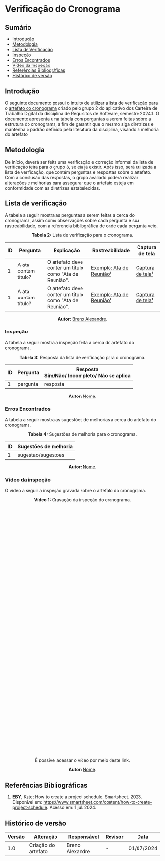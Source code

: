 # Verificação do Cronograma


## Sumário
* [Introdução](#Introdução)
* [Metodologia](#Metodologia)
* [Lista de Verificação](#Lista-de-Verificação)
* [Inspeção](#Inspeção)
* [Erros Encontrados](#Erros-Encontrados)
* [Vídeo da Inspeção](#Vídeo-da-Inspeção)
* [Referências Bibliográficas](#Referências-Bibliográficas)
* [Histórico de versão](#Histórico-de-versão)


## Introdução

O seguinte documento possui o intuito de utilizar a lista de verificação para o [artefato do cronograma](https://requisitos-de-software.github.io/2024.1-CarteiradeTrabalhoDigital/#/planejamento/Cronograma) criado pelo grupo 2 do aplicativo dos Carteira de Trabalho Digital da disciplina de Requisitos de Software, semestre 2024.1. O documento apresenta uma tabela com perguntas a serem feitas sobre a estrutura do cronograma, a fim de garantir que o mesmo siga diretrizes e mantenha o padrão definido pela literatura da disciplina, visando a melhoria do artefato.


## Metodologia

De início, deverá ser feita uma verificação e correção informal da lista de verificação feita para o grupo 3, se ela já existir. Após isso, será utilizada a lista de verificação, que contém perguntas e respostas sobre o artefato. Com a conclusão das respostas, o grupo avaliado poderá realizar alterações e melhorias para assegurar que o artefato esteja em conformidade com as diretrizes estabelecidas.


## Lista de verificação

A tabela a seguir mostra as perguntas a serem feitas a cerca do cronograma, assim como observações sobre cada pergunta e sua rastreabilidade, com a referencia bibliográfica de onde cada pergunta veio.

<center>

<b>Tabela 2:</b> Lista de verificação para o cronograma.

| ID  | Pergunta                         | Explicação                                                                                                                                                                                                                                                       | Rastreabilidade                                         | Captura de tela                                                                                                                                                     |
| --- | -------------------------------- | ---------------------------------------------------------------------------------------------------------------------------------------------------------------------------------------------------------------------------------------------------------------- | ------------------------------------------------------- | ------------------------------------------------------------------------------------------------------------------------------------------------------------------- |
| 1   | A ata contém título?                    | O artefato deve conter um título como "Ata de Reunião".                                                                                                                                                                                                   | [Exemplo: Ata de Reunião¹](#Referências-Bibliográficas) | [Captura de tela¹](https://github.com/Requisitos-de-Software/2024.1-CarteiradeTrabalhoDigital/blob/main/docs/assets/imagensVerificacao/atas/printVerificaAta1.jpeg) |
| 1   | A ata contém título?                    | O artefato deve conter um título como "Ata de Reunião".                                                                                                                                                                                                   | [Exemplo: Ata de Reunião¹](#Referências-Bibliográficas) | [Captura de tela¹](https://github.com/Requisitos-de-Software/2024.1-CarteiradeTrabalhoDigital/blob/main/docs/assets/imagensVerificacao/atas/printVerificaAta1.jpeg) |

<b>Autor:</b> <a href="https://github.com/brenoalexandre0">Breno Alexandre</a>.

</center>


### Inspeção

A tabela a seguir mostra a inspeção feita a cerca do artefato do cronograma.

<center>

<b>Tabela 3:</b> Resposta da lista de verificação para o cronograma.

| ID |  Pergunta | Resposta <br> Sim/Não/ Incompleto/ Não se aplica |
| -- | --------- | ------------------------------------------------ |
| 1  | pergunta  | resposta                                         |

<b>Autor:</b> <a href="https://github.com/nome">Nome</a>.

</center>


### Erros Encontrados

A tabela a seguir mostra as sugestões de melhorias a cerca do artefato do cronograma.

<center>

<b>Tabela 4:</b> Sugestões de melhoria para o cronograma.

| ID |  Sugestões de melhoria | 
| -- | ---------------------- |
| 1  | sugestao/sugestoes     |

<b>Autor:</b> <a href="https://github.com/nome">Nome</a>.

</center>


### Vídeo da inspeção

O vídeo a seguir a inspeção gravada sobre o artefato do cronograma.

<center>

<b>Vídeo 1:</b> Gravação da inspeção do cronograma.

<iframe width="400" height="800" src="" title="Inspeção do cronograma" frameborder="0" allow="accelerometer; autoplay; clipboard-write; encrypted-media; gyroscope; picture-in-picture; web-share" referrerpolicy="strict-origin-when-cross-origin" allowfullscreen></iframe>

É possível acessar o vídeo por meio deste [link]().

<b>Autor:</b> <a href="https://github.com/nome">Nome</a>.

</center>


## Referências Bibliográficas

1. **EBY**, Kate; How to create a project schedule. Smartsheet. 2023. Disponível em: https://www.smartsheet.com/content/how-to-create-project-schedule. Acesso em: 1 jul. 2024.


## Histórico de versão

| Versão | Alteração                           | Responsável     | Revisor         | Data       |
| ------ | ----------------------------------- | --------------- | --------------- | ---------- |
| 1.0    | Criação do artefato                 | Breno Alexandre | -               | 01/07/2024 |
